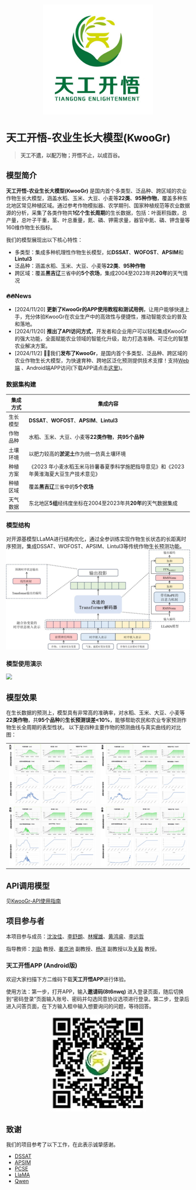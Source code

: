 <div align="center">
<img src="./assets/image-20241121160240431.png" width="300em" ></img> 
</div>

# 天工开悟-农业生长大模型(KwooGr)
> **天工不遗，以配万物；开悟不止，以成百谷。**
## 模型简介
**天工开悟-农业生长大模型(KwooGr)** 是国内首个多类型、泛品种、跨区域的农业作物生长大模型，涵盖水稻、玉米、大豆、小麦等**22类**、**95种作物**，覆盖多种东北地区常见种植区域。通过参考作物模拟器、农学期刊、国家种植规范等农业数据源的分析，采集了各类作物共**1亿个生长周期**的生长数据，包括：叶面积指数，总产量，总叶子干重，茎、叶总重量，氮、磷、钾需求量，器官中氮、磷、钾含量等160维作物生长指标。

我们的模型展现出以下核心特性：
- 多类型：集成多种机理性作物生长模型，如**DSSAT**、**WOFOST**、**APSIM**和**Lintul3**
- 泛品种：涵盖水稻、玉米、大豆、小麦等**22类**、**95种作物**
- 跨区域：覆盖**黑吉辽**三省中的**5个农场**，集成2004至2023年共**20年**的天气情况

### 🔥🔥News

- [2024/11/20] **更新了KwooGr的APP使用教程和测试用例**，让用户能够快速上手，充分体验KwooGr在农业生产中的高效性与便捷性，推动智能农业的普及和落地。
- [2024/11/20] **推出了API访问方式**，开发者和企业用户可以轻松集成KwooGr的强大功能，全面赋能农业领域的智能化升级，助力打造准确、可泛化的智慧农业解决方案。
- [2024/11/2] 🎉🎉我们**发布了KwooGr**，是国内首个多类型、泛品种、跨区域的农业作物生长大模型，为快速育种、跨地区泛化预测提供技术支撑！支持[Web端](https://www.tgkwai.com/) 、Android端APP访问(下载APP请点击[这里](#天工开悟app-android版))。


### 数据集构建
|集成方式|集成内容|
|---|---|
|生长模型|**DSSAT**、**WOFOST**、**APSIM**、**Lintul3**|
|作物品种|水稻、玉米、大豆、小麦等**22类作物**，**共95个品种**|
|土壤环境|以肥力较高的**淤泥土**作为统一仿真土壤环境|
|种植方案|《2023 年小麦水稻玉米马铃薯春夏季科学施肥指导意见》和《2023 年黄淮海夏大豆生产技术意见》|
|种植区域|覆盖**黑吉辽**三省中的**5个农场**|
|天气数据|东北地区**5组**经纬度坐标在2004至2023年共**20年**的天气数据集成|

### 模型结构
对开源基模型LLaMA进行结构优化，通过全参训练实现作物生长状态的长距离时序预测，集成DSSAT、WOFOST、APSIM、Lintul3等传统作物生长预测功能。
<img src="assets/structure.jpg">

### 模型使用演示
<img src="assets\PixPin_2024-11-22_18-39-15.gif">

## 模型效果
在生长数据的预测上，模型具有非常高的准确率，对水稻、玉米、大豆、小麦等**22类作物**，共**95个品种**的**生长预测误差<10%**，能够帮助农民和农业专家预测作物生长全周期的表型性状。
以下是四种主要作物的预测曲线与真实曲线的对比图：
<table align="center">
    <tr>
        <td>
            <img src="assets/大豆.JPG">
        </td>
        <td>
            <img src="assets/玉米.JPG">
        </td>
    </tr>
    <tr>
        <td>
            <img src="assets/水稻.JPG">
        </td>
        <td>
            <img src="assets/小麦.JPG">
        </td>
    </tr>
</table>

## API调用模型
见[KwooGr-API使用指南](KwooGr-API使用指南.md)

## 项目参与者
本项目参与成员：[沈汝佳](https://github.com/HITshenrj)、[李舒朗]()、[林耀雄](https://github.com/Greaklin)、[黄鸿睿](https://github.com/t-lights)、[李远哲]()

指导教师：[刘劼](https://drjieliu.github.io/) 教授、[姜京池](https://homepage.hit.edu.cn/jiangjingchi) 副教授、[杨洋](https://ai.cust.edu.cn/szdw/zrjs/3f60de2fb4634ee189b2cb9ce84a2d98.htm) 副教授以及[关毅](https://homepage.hit.edu.cn/guanyi) 教授。

### 天工开悟APP (Android版)

欢迎大家扫描下方二维码下载**天工开悟APP**进行体验。

使用方法：第一步，打开APP，输入**邀请码(8t6nwq)** 进入登录页面，随后切换到“密码登录”页面输入账号、密码并勾选同意协议选项进行登录。第二步，登录后进入问答页面，在下方输入框中输入想要询问的问题，等待回答。

<div align="center">

![image-20241121110726793](assets/image-20241121110726793.png)

</div>

## 致谢
我们的项目参考了以下工作，在此表示诚挚感谢。
* [DSSAT](https://dssat.net/)
* [APSIM](https://www.apsim.info/)
* [PCSE](https://github.com/ajwdewit/pcse)
* [LlaMA](https://www.llama.com/)
* [Qwen](https://github.com/QwenLM/Qwen)